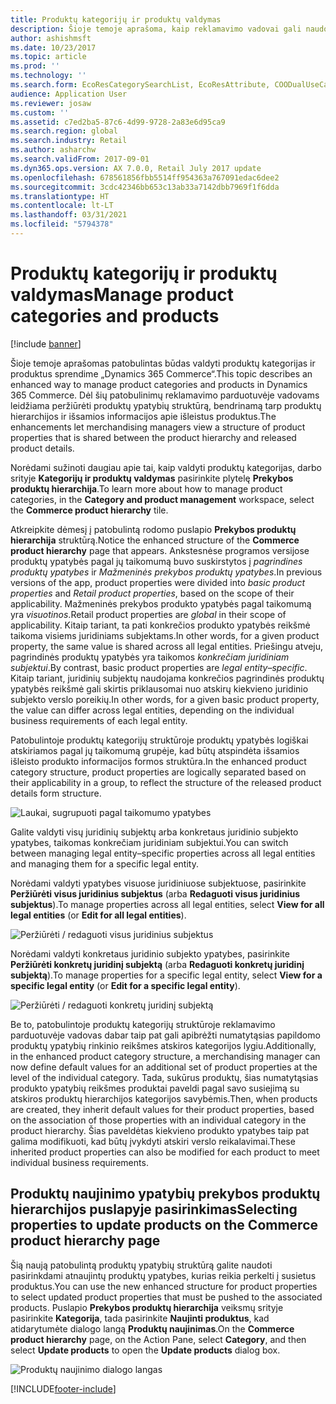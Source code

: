 ```yaml
---
title: Produktų kategorijų ir produktų valdymas
description: Šioje temoje aprašoma, kaip reklamavimo vadovai gali naudoti produktų kategorijas ryšiams tarp prekybos produktų hierarchijos ir išsamios informacijos apie išleistus produktus valdyti.
author: ashishmsft
ms.date: 10/23/2017
ms.topic: article
ms.prod: ''
ms.technology: ''
ms.search.form: EcoResCategorySearchList, EcoResAttribute, COODualUseCategories, EcoResProductCategory, EcoResCategoryAddProduct, EcoResAttributeValue
audience: Application User
ms.reviewer: josaw
ms.custom: ''
ms.assetid: c7ed2ba5-87c6-4d99-9728-2a83e6d95ca9
ms.search.region: global
ms.search.industry: Retail
ms.author: asharchw
ms.search.validFrom: 2017-09-01
ms.dyn365.ops.version: AX 7.0.0, Retail July 2017 update
ms.openlocfilehash: 678561856fbb5514ff954363a767091edac6dee2
ms.sourcegitcommit: 3cdc42346bb653c13ab33a7142dbb7969f1f6dda
ms.translationtype: HT
ms.contentlocale: lt-LT
ms.lasthandoff: 03/31/2021
ms.locfileid: "5794378"
---
```

# <a name="manage-product-categories-and-products"></a><span data-ttu-id="92c72-103">Produktų kategorijų ir produktų valdymas</span><span class="sxs-lookup"><span data-stu-id="92c72-103">Manage product categories and products</span></span>

[!include [banner](./includes/banner.md)]

<span data-ttu-id="92c72-104">Šioje temoje aprašomas patobulintas būdas valdyti produktų kategorijas ir produktus sprendime „Dynamics 365 Commerce“.</span><span class="sxs-lookup"><span data-stu-id="92c72-104">This topic describes an enhanced way to manage product categories and products in Dynamics 365 Commerce.</span></span> <span data-ttu-id="92c72-105">Dėl šių patobulinimų reklamavimo parduotuvėje vadovams leidžiama peržiūrėti produktų ypatybių struktūrą, bendrinamą tarp produktų hierarchijos ir išsamios informacijos apie išleistus produktus.</span><span class="sxs-lookup"><span data-stu-id="92c72-105">The enhancements let merchandising managers view a structure of product properties that is shared between the product hierarchy and released product details.</span></span>

<span data-ttu-id="92c72-106">Norėdami sužinoti daugiau apie tai, kaip valdyti produktų kategorijas, darbo srityje **Kategorijų ir produktų valdymas** pasirinkite plytelę **Prekybos produktų hierarchija**.</span><span class="sxs-lookup"><span data-stu-id="92c72-106">To learn more about how to manage product categories, in the **Category and product management** workspace, select the **Commerce product hierarchy** tile.</span></span>

<span data-ttu-id="92c72-107">Atkreipkite dėmesį į patobulintą rodomo puslapio **Prekybos produktų hierarchija** struktūrą.</span><span class="sxs-lookup"><span data-stu-id="92c72-107">Notice the enhanced structure of the **Commerce product hierarchy** page that appears.</span></span> <span data-ttu-id="92c72-108">Ankstesnėse programos versijose produktų ypatybės pagal jų taikomumą buvo suskirstytos į *pagrindines produktų ypatybes* ir *Mažmeninės prekybos produktų ypatybes*.</span><span class="sxs-lookup"><span data-stu-id="92c72-108">In previous versions of the app, product properties were divided into *basic product properties* and *Retail product properties*, based on the scope of their applicability.</span></span> <span data-ttu-id="92c72-109">Mažmeninės prekybos produkto ypatybės pagal taikomumą yra *visuotinos*.</span><span class="sxs-lookup"><span data-stu-id="92c72-109">Retail product properties are *global* in their scope of applicability.</span></span> <span data-ttu-id="92c72-110">Kitaip tariant, ta pati konkrečios produkto ypatybės reikšmė taikoma visiems juridiniams subjektams.</span><span class="sxs-lookup"><span data-stu-id="92c72-110">In other words, for a given product property, the same value is shared across all legal entities.</span></span> <span data-ttu-id="92c72-111">Priešingu atveju, pagrindinės produktų ypatybės yra taikomos *konkrečiam juridiniam subjektui*.</span><span class="sxs-lookup"><span data-stu-id="92c72-111">By contrast, basic product properties are *legal entity–specific*.</span></span> <span data-ttu-id="92c72-112">Kitaip tariant, juridinių subjektų naudojama konkrečios pagrindinės produktų ypatybės reikšmė gali skirtis priklausomai nuo atskirų kiekvieno juridinio subjekto verslo poreikių.</span><span class="sxs-lookup"><span data-stu-id="92c72-112">In other words, for a given basic product property, the value can differ across legal entities, depending on the individual business requirements of each legal entity.</span></span>

<span data-ttu-id="92c72-113">Patobulintoje produktų kategorijų struktūroje produktų ypatybės logiškai atskiriamos pagal jų taikomumą grupėje, kad būtų atspindėta išsamios išleisto produkto informacijos formos struktūra.</span><span class="sxs-lookup"><span data-stu-id="92c72-113">In the enhanced product category structure, product properties are logically separated based on their applicability in a group, to reflect the structure of the released product details form structure.</span></span>

![Laukai, sugrupuoti pagal taikomumo ypatybes](media/NoticeGroupingOfFieldsBasedOnTheirScope.PNG)

<span data-ttu-id="92c72-115">Galite valdyti visų juridinių subjektų arba konkretaus juridinio subjekto ypatybes, taikomas konkrečiam juridiniam subjektui.</span><span class="sxs-lookup"><span data-stu-id="92c72-115">You can switch between managing legal entity–specific properties across all legal entities and managing them for a specific legal entity.</span></span>

<span data-ttu-id="92c72-116">Norėdami valdyti ypatybes visuose juridiniuose subjektuose, pasirinkite **Peržiūrėti visus juridinius subjektus** (arba **Redaguoti visus juridinius subjektus**).</span><span class="sxs-lookup"><span data-stu-id="92c72-116">To manage properties across all legal entities, select **View for all legal entities** (or **Edit for all legal entities**).</span></span>

![Peržiūrėti / redaguoti visus juridinius subjektus](media/ToggleBackToEditForSpecificLegalEntity.PNG)

<span data-ttu-id="92c72-118">Norėdami valdyti konkretaus juridinio subjekto ypatybes, pasirinkite **Peržiūrėti konkretų juridinį subjektą** (arba **Redaguoti konkretų juridinį subjektą**).</span><span class="sxs-lookup"><span data-stu-id="92c72-118">To manage properties for a specific legal entity, select **View for a specific legal entity** (or **Edit for a specific legal entity**).</span></span>

![Peržiūrėti / redaguoti konkretų juridinį subjektą](media/ToggleToEditForAllLegalEntities.PNG)

<span data-ttu-id="92c72-120">Be to, patobulintoje produktų kategorijų struktūroje reklamavimo parduotuvėje vadovas dabar taip pat gali apibrėžti numatytąsias papildomo produktų ypatybių rinkinio reikšmes atskiros kategorijos lygiu.</span><span class="sxs-lookup"><span data-stu-id="92c72-120">Additionally, in the enhanced product category structure, a merchandising manager can now define default values for an additional set of product properties at the level of the individual category.</span></span> <span data-ttu-id="92c72-121">Tada, sukūrus produktų, šias numatytąsias produkto ypatybių reikšmes produktai paveldi pagal savo susiejimą su atskiros produktų hierarchijos kategorijos savybėmis.</span><span class="sxs-lookup"><span data-stu-id="92c72-121">Then, when products are created, they inherit default values for their product properties, based on the association of those properties with an individual category in the product hierarchy.</span></span> <span data-ttu-id="92c72-122">Šias paveldėtas kiekvieno produkto ypatybes taip pat galima modifikuoti, kad būtų įvykdyti atskiri verslo reikalavimai.</span><span class="sxs-lookup"><span data-stu-id="92c72-122">These inherited product properties can also be modified for each product to meet individual business requirements.</span></span>

## <a name="selecting-properties-to-update-products-on-the-commerce-product-hierarchy-page"></a><span data-ttu-id="92c72-123">Produktų naujinimo ypatybių prekybos produktų hierarchijos puslapyje pasirinkimas</span><span class="sxs-lookup"><span data-stu-id="92c72-123">Selecting properties to update products on the Commerce product hierarchy page</span></span>

<span data-ttu-id="92c72-124">Šią naują patobulintą produktų ypatybių struktūrą galite naudoti pasirinkdami atnaujintų produktų ypatybes, kurias reikia perkelti į susietus produktus.</span><span class="sxs-lookup"><span data-stu-id="92c72-124">You can use the new enhanced structure for product properties to select updated product properties that must be pushed to the associated products.</span></span> <span data-ttu-id="92c72-125">Puslapio **Prekybos produktų hierarchija** veiksmų srityje pasirinkite **Kategorija**, tada pasirinkite **Naujinti produktus**, kad atidarytumėte dialogo langą **Produktų naujinimas**.</span><span class="sxs-lookup"><span data-stu-id="92c72-125">On the **Commerce product hierarchy** page, on the Action Pane, select **Category**, and then select **Update products** to open the **Update products** dialog box.</span></span>

![Produktų naujinimo dialogo langas](media/NewUpdateProductsEnhancedView.PNG)


[!INCLUDE[footer-include](../includes/footer-banner.md)]